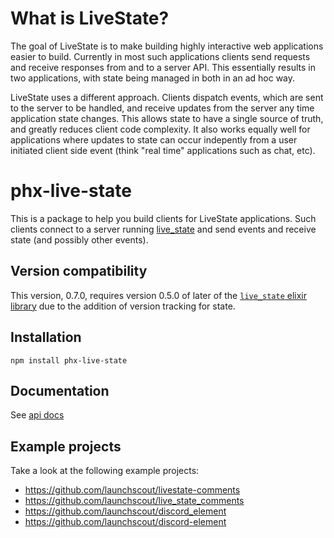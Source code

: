 # What is LiveState?

The goal of LiveState is to make building highly interactive web applications easier to build. Currently in most such applications clients send requests and receive responses from and to a server API. This essentially results in two applications, with state being managed in both in an ad hoc way.

LiveState uses a different approach. Clients dispatch events, which are sent to the server to be handled, and receive updates from the server any time application state changes. This allows state to have a single source of truth, and greatly reduces client code complexity. It also works equally well for applications where updates to state can occur indepently from a user initiated client side event (think "real time" applications such as chat, etc).

# phx-live-state

This is a package to help you build clients for LiveState applications. Such clients connect to a server running [live_state](https://github.com/gaslight/live_state) and send events and receive state (and possibly other events). 

## Version compatibility

This version, 0.7.0, requires version 0.5.0 of later of the [`live_state` elixir library](https://github.com/gaslight/live_state) due to the addition of version tracking for state.

## Installation

```
npm install phx-live-state
```

## Documentation

See [api docs](https://launchscout.github.io/phx-live-state)

## Example projects

Take a look at the following example projects:

* https://github.com/launchscout/livestate-comments
* https://github.com/launchscout/live_state_comments
* https://github.com/launchscout/discord_element
* https://github.com/launchscout/discord-element
